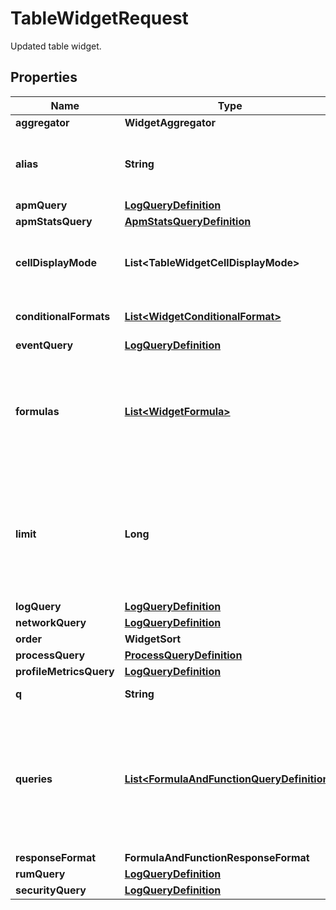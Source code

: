 # TableWidgetRequest

Updated table widget.

## Properties

| Name                    | Type                                                                                      | Description                                                                                               | Notes      |
| ----------------------- | ----------------------------------------------------------------------------------------- | --------------------------------------------------------------------------------------------------------- | ---------- |
| **aggregator**          | **WidgetAggregator**                                                                      |                                                                                                           | [optional] |
| **alias**               | **String**                                                                                | The column name (defaults to the metric name).                                                            | [optional] |
| **apmQuery**            | [**LogQueryDefinition**](LogQueryDefinition.md)                                           |                                                                                                           | [optional] |
| **apmStatsQuery**       | [**ApmStatsQueryDefinition**](ApmStatsQueryDefinition.md)                                 |                                                                                                           | [optional] |
| **cellDisplayMode**     | **List&lt;TableWidgetCellDisplayMode&gt;**                                                | A list of display modes for each table cell.                                                              | [optional] |
| **conditionalFormats**  | [**List&lt;WidgetConditionalFormat&gt;**](WidgetConditionalFormat.md)                     | List of conditional formats.                                                                              | [optional] |
| **eventQuery**          | [**LogQueryDefinition**](LogQueryDefinition.md)                                           |                                                                                                           | [optional] |
| **formulas**            | [**List&lt;WidgetFormula&gt;**](WidgetFormula.md)                                         | List of formulas that operate on queries. **This feature is currently in beta.**                          | [optional] |
| **limit**               | **Long**                                                                                  | For metric queries, the number of lines to show in the table. Only one request should have this property. | [optional] |
| **logQuery**            | [**LogQueryDefinition**](LogQueryDefinition.md)                                           |                                                                                                           | [optional] |
| **networkQuery**        | [**LogQueryDefinition**](LogQueryDefinition.md)                                           |                                                                                                           | [optional] |
| **order**               | **WidgetSort**                                                                            |                                                                                                           | [optional] |
| **processQuery**        | [**ProcessQueryDefinition**](ProcessQueryDefinition.md)                                   |                                                                                                           | [optional] |
| **profileMetricsQuery** | [**LogQueryDefinition**](LogQueryDefinition.md)                                           |                                                                                                           | [optional] |
| **q**                   | **String**                                                                                | Query definition.                                                                                         | [optional] |
| **queries**             | [**List&lt;FormulaAndFunctionQueryDefinition&gt;**](FormulaAndFunctionQueryDefinition.md) | List of queries that can be returned directly or used in formulas. **This feature is currently in beta.** | [optional] |
| **responseFormat**      | **FormulaAndFunctionResponseFormat**                                                      |                                                                                                           | [optional] |
| **rumQuery**            | [**LogQueryDefinition**](LogQueryDefinition.md)                                           |                                                                                                           | [optional] |
| **securityQuery**       | [**LogQueryDefinition**](LogQueryDefinition.md)                                           |                                                                                                           | [optional] |
